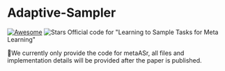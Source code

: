 # Adaptive-Sampler
[![Awesome](https://awesome.re/badge.svg)](https://awesome.re) 
![Stars](https://img.shields.io/github/stars/WangJingyao07/Adaptive-Sampler)
Official code for "Learning to Sample Tasks for Meta Learning"

🎁We currently only provide the code for metaASr, all files and implementation details will be provided after the paper is published.
